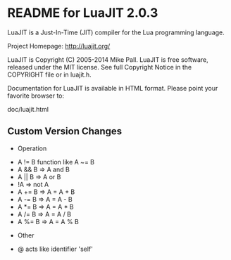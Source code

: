 README for LuaJIT 2.0.3
=======================

LuaJIT is a Just-In-Time (JIT) compiler for the Lua programming language.

Project Homepage: http://luajit.org/

LuaJIT is Copyright (C) 2005-2014 Mike Pall.
LuaJIT is free software, released under the MIT license.
See full Copyright Notice in the COPYRIGHT file or in luajit.h.

Documentation for LuaJIT is available in HTML format.
Please point your favorite browser to:

 doc/luajit.html


Custom Version Changes
----------------------

* Operation
 - A != B function like A ~= B
 - A && B  =>  A and B
 - A || B  =>  A or B
 - !A  =>  not A
 - A += B  =>  A = A + B
 - A -= B  =>  A = A - B
 - A *= B  =>  A = A * B
 - A /= B  =>  A = A / B
 - A %= B  =>  A = A % B

* Other
 - @ acts like identifier 'self'
